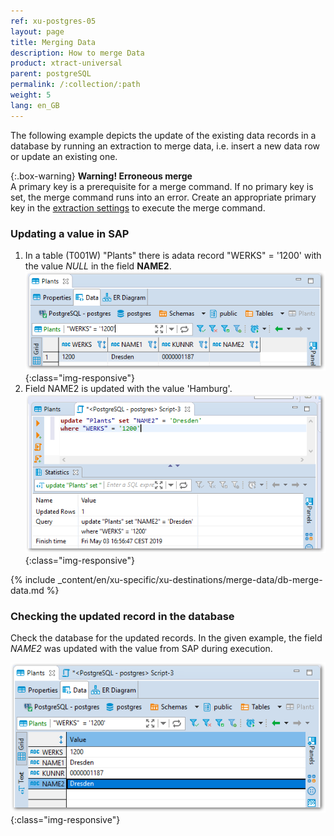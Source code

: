 ```yaml
---
ref: xu-postgres-05
layout: page
title: Merging Data
description: How to merge Data
product: xtract-universal
parent: postgreSQL
permalink: /:collection/:path
weight: 5
lang: en_GB
---
```


The following example depicts the update of the existing data records in a database by running an extraction to merge data, i.e. insert a new data row or update an existing one. 

{:.box-warning}
**Warning! Erroneous merge** <br>
A primary key is a prerequisite for a merge command. If no primary key is set, the merge command runs into an error.
Create an appropriate primary key in the [extraction settings](./_includes/_content/en/xu-specific/advanced-techniques/general-settings.md) to execute the merge command.

### Updating a value in SAP

1. In a table (T001W) "Plants" there is adata record "WERKS" = '1200' with the value *NULL* in the field **NAME2**.
![Select-Before-Merge](/img/content/xu/select_werks_1200.png){:class="img-responsive"}
2. Field NAME2 is updated with the value 'Hamburg'.
![Update-Merge-Example-Data](/img/content/xu/update_werks_1200.png){:class="img-responsive"}

{% include _content/en/xu-specific/xu-destinations/merge-data/db-merge-data.md  %}

### Checking the updated record in the database
Check the database for the updated records. In the given example, the field *NAME2* was updated with the value from SAP during execution.

![Merge-Result-Table-Data](/img/content/xu/merge_name2_werks_1200.png){:class="img-responsive"}
 



